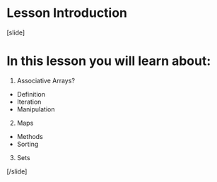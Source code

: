 # Lesson Introduction

[slide]

# In this lesson you will learn about:

1. Associative Arrays?
- Definition
- Iteration
- Manipulation

2. Maps
- Methods
- Sorting

3. Sets

[/slide]
